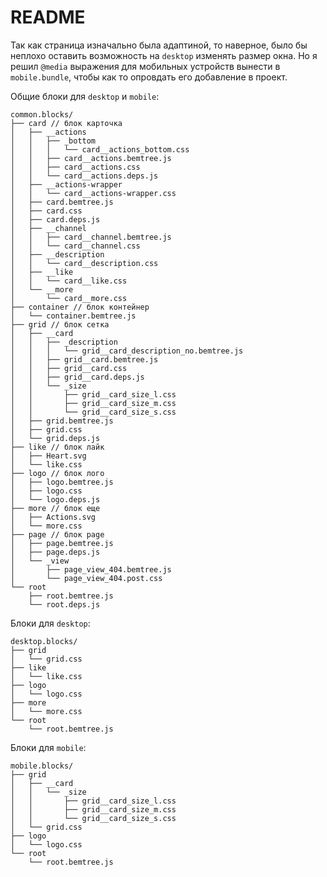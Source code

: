 # README

Так как страница изначально была адаптиной, то наверное, было бы неплохо оставить возможность на `desktop` изменять размер окна. Но я решил `@media` выражения для мобильных устройств вынести в `mobile.bundle`, чтобы как то опровдать его добавление в проект.

Общие блоки для `desktop` и `mobile`:
```
common.blocks/
├── card // блок карточка
│   ├── __actions
│   │   ├── _bottom
│   │   │   └── card__actions_bottom.css
│   │   ├── card__actions.bemtree.js
│   │   ├── card__actions.css
│   │   └── card__actions.deps.js
│   ├── __actions-wrapper
│   │   └── card__actions-wrapper.css
│   ├── card.bemtree.js
│   ├── card.css
│   ├── card.deps.js
│   ├── __channel
│   │   ├── card__channel.bemtree.js
│   │   └── card__channel.css
│   ├── __description
│   │   └── card__description.css
│   ├── __like
│   │   └── card__like.css
│   └── __more
│       └── card__more.css
├── container // блок контейнер
│   └── container.bemtree.js
├── grid // блок сетка
│   ├── __card
│   │   ├── _description
│   │   │   └── grid__card_description_no.bemtree.js
│   │   ├── grid__card.bemtree.js
│   │   ├── grid__card.css
│   │   ├── grid__card.deps.js
│   │   └── _size
│   │       ├── grid__card_size_l.css
│   │       ├── grid__card_size_m.css
│   │       └── grid__card_size_s.css
│   ├── grid.bemtree.js
│   ├── grid.css
│   └── grid.deps.js
├── like // блок лайк
│   ├── Heart.svg
│   └── like.css
├── logo // блок лого
│   ├── logo.bemtree.js
│   ├── logo.css
│   └── logo.deps.js
├── more // блок еще
│   ├── Actions.svg
│   └── more.css
├── page // блок page
│   ├── page.bemtree.js
│   ├── page.deps.js
│   └── _view
│       ├── page_view_404.bemtree.js
│       └── page_view_404.post.css
└── root
    ├── root.bemtree.js
    └── root.deps.js
```
Блоки для `desktop`:    
```
desktop.blocks/
├── grid
│   └── grid.css
├── like
│   └── like.css
├── logo
│   └── logo.css
├── more
│   └── more.css
└── root
    └── root.bemtree.js
```
Блоки для `mobile`:
```
mobile.blocks/
├── grid
│   ├── __card
│   │   └── _size
│   │       ├── grid__card_size_l.css
│   │       ├── grid__card_size_m.css
│   │       └── grid__card_size_s.css
│   └── grid.css
├── logo
│   └── logo.css
└── root
    └── root.bemtree.js
```
